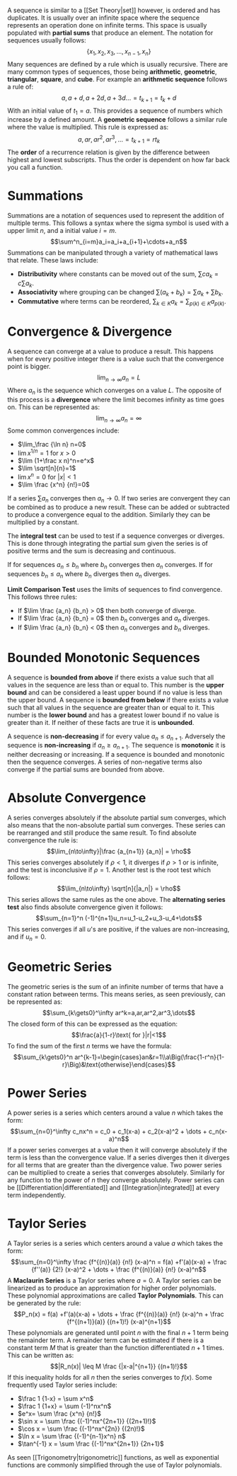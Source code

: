 A sequence is similar to a [[Set Theory|set]] however, is ordered and has duplicates. It is usually over an infinite space where the sequence represents an operation done on infinite terms. This space is usually populated with **partial sums** that produce an element. The notation for sequences usually follows:
$$\{x_1, x_2, x_3, \dots, x_{n-1}, x_n\}$$
Many sequences are defined by a rule which is usually recursive. There are many common types of sequences, those being **arithmetic**, **geometric**, **triangular**, **square**, and **cube**. For example an **arithmetic sequence** follows a rule of:
$$a,a+d,a+2d,a+3d\dots =t_{k+1} = t_k + d$$
With an initial value of $t_1=a$. This provides a sequence of numbers which increase by a defined amount. A **geometric sequence** follows a similar rule where the value is multiplied. This rule is expressed as:
$$a,ar,ar^2,ar^3,\dots=t_{k+1} = rt_k$$
The **order** of a recurrence relation is given by the difference between highest and lowest subscripts. Thus the order is dependent on how far back you call a function.

# Summations
Summations are a notation of sequences used to represent the addition of multiple terms. This follows a syntax where the sigma symbol is used with a upper limit $n$, and a initial value $i=m$.
$$\sum^n_{i=m}a_i=a_i+a_{i+1}+\cdots+a_n$$
Summations can be manipulated through a variety of mathematical laws that relate. These laws include:
- **Distributivity** where constants can be moved out of the sum, $\sum ca_k= c\sum a_k$.
- **Associativity** where grouping can be changed $\sum(a_k+b_k)= \sum a_k+\sum b_k$.
- **Commutative** where terms can be reordered, $\sum_{k \in K} a_k=\sum_{p(k) \in K} a_{p(k)}$.

# Convergence & Divergence
A sequence can converge at a value to produce a result. This happens when for every positive integer there is a value such that the convergence point is bigger.
$$\lim_{n\to \infty}a_n=L$$
Where $a_n$ is the sequence which converges on a value $L$. The opposite of this process is a **divergence** where the limit becomes infinity as time goes on. This can be represented as:
$$\lim_{n \to \infty}a_n=\infty$$
Some common convergences include:
- $\lim_\frac {\ln n} n=0$
- $\lim x^{1/n}=1$ for $x>0$
- $\lim (1+\frac x n)^n=e^x$
- $\lim \sqrt[n]{n}=1$
- $\lim x^n = 0$ for $|x| < 1$
- $\lim \frac {x^n} {n!}=0$

If a series $\sum a_n$ converges then $a_n \to 0$. If two series are convergent they can be combined as to produce a new result. These can be added or subtracted to produce a convergence equal to the addition. Similarly they can be multiplied by a constant.

The **integral test** can be used to test if a sequence converges or diverges. This is done through integrating the partial sum given the series is of positive terms and the sum is decreasing and continuous.

If for sequences $a_n \leq b_n$ where $b_n$ converges then $a_n$ converges. If for sequences $b_n \leq a_n$ where $b_n$ diverges then $a_n$ diverges.

**Limit Comparison Test** uses the limits of sequences to find convergence. This follows three rules:
- If $\lim \frac {a_n} {b_n} > 0$ then both converge of diverge.
- If $\lim \frac {a_n} {b_n} = 0$ then $b_n$ converges and $a_n$ diverges.
- If $\lim \frac {a_n} {b_n} < 0$ then $a_n$ converges and $b_n$ diverges.

# Bounded Monotonic Sequences
A sequence is **bounded from above** if there exists a value such that all values in the sequence are less than or equal to. This number is the **upper bound** and can be considered a least upper bound if no value is less than the upper bound. A sequence is **bounded from below** if there exists a value such that all values in the sequence are greater than or equal to it. This number is the **lower bound** and has a greatest lower bound if no value is greater than it. If neither of these facts are true it is **unbounded**.

A sequence is **non-decreasing** if for every value $a_n \leq a_{n+1}$. Adversely the sequence is **non-increasing** if $a_n \geq a_{n+1}$. The sequence is **monotonic** it is neither decreasing or increasing. If a sequence is bounded and monotonic then the sequence converges. A series of non-negative terms also converge if the partial sums are bounded from above.

# Absolute Convergence
A series converges absolutely if the absolute partial sum converges, which also means that the non-absolute partial sum converges. These series can be rearranged and still produce the same result. To find absolute convergence the rule is:
$$\lim_{n\to\infty}|\frac {a_{n+1}} {a_n}| = \rho$$
This series converges absolutely if $\rho < 1$, it diverges if $\rho > 1$ or is infinite, and the test is inconclusive if $\rho = 1$. Another test is the root test which follows:
$$\lim_{n\to\infty} \sqrt[n]{|a_n|} = \rho$$
This series allows the same rules as the one above. The **alternating series test** also finds absolute convergence given it follows:
$$\sum_{n=1}^n (-1)^{n+1}u_n=u_1-u_2+u_3-u_4+\dots$$
This series converges if all $u$'s are positive, if the values are non-increasing, and if $u_n=0$.

# Geometric Series
The geometric series is the sum of an infinite number of terms that have a constant ration between terms. This means series, as seen previously, can be represented as:
$$\sum_{k\gets0}^\infty ar^k=a,ar,ar^2,ar^3,\dots$$
The closed form of this can be expressed as the equation:
$$\frac{a}{1-r}\text{ for }|r|<1$$
To find the sum of the first $n$ terms we have the formula:
$$\sum_{k\gets0}^n ar^{k-1}=\begin{cases}an&r=1\\a\Big(\frac{1-r^n}{1-r}\Big)&\text{otherwise}\end{cases}$$

# Power Series
A power series is a series which centers around a value $n$ which takes the form:
$$\sum_{n=0}^\infty c_nx^n = c_0 + c_1(x-a) + c_2(x-a)^2 + \dots + c_n(x-a)^n$$
If a power series converges at a value then it will converge absolutely if the term is less than the convergence value. If a series diverges then it diverges for all terms that are greater than the divergence value. Two power series can be multiplied to create a series that converges absolutely. Similarly for any function to the power of $n$ they converge absolutely. Power series can be [[Differentiation|differentiated]] and [[Integration|integrated]] at every term independently.

# Taylor Series
A Taylor series is a series which centers around a value $a$ which takes the form:
$$\sum_{n=0}^\infty \frac {f^{(n)}(a)} {n!} (x-a)^n = f(a) +f'(a)(x-a) + \frac {f''(a)} {2!} (x-a)^2 + \dots + \frac {f^{(n)}(a)} {n!} (x-a)^n$$
A **Maclaurin Series** is a Taylor series where $a=0$. A Taylor series can be linearized as to produce an approximation for higher order polynomials. These polynomial approximations are called **Taylor Polynomials**. This can be generated by the rule:
$$P_n(x) = f(a) +f'(a)(x-a) + \dots + \frac {f^{(n)}(a)} {n!} (x-a)^n + \frac {f^{(n+1)}(a)} {(n+1)!} (x-a)^{n+1}$$
These polynomials are generated until point $n$ with the final $n+1$ term being the remainder term. A remainder term can be estimated if there is a constant term $M$ that is greater than the function differentiated $n+1$ times. This can be written as:
$$|R_n(x)| \leq M \frac {|x-a|^{n+1}} {(n+1)!}$$
If this inequality holds for all $n$ then the series converges to $f(x)$. Some frequently used Taylor series include:
- $\frac 1 {1-x} = \sum x^n$
- $\frac 1 {1+x} = \sum (-1)^nx^n$
- $e^x= \sum \frac {x^n} {n!}$
- $\sin x = \sum \frac {(-1)^nx^{2n+1}} {(2n+1)!}$
- $\cos x = \sum \frac {(-1)^nx^{2n}} {(2n)!}$
- $\ln x = \sum \frac {(-1)^{n-1}x^n} n$
- $\tan^{-1} x = \sum \frac {(-1)^nx^{2n+1}} {2n+1}$

As seen [[Trigonometry|trigonometric]] functions, as well as exponential functions are commonly simplified through the use of Taylor polynomials.
